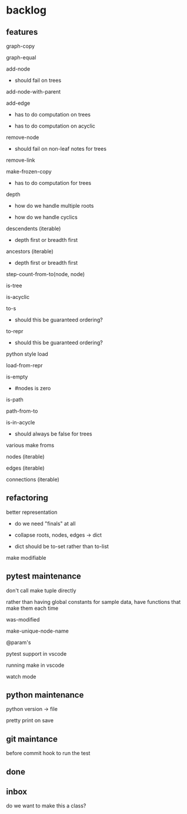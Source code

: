 # backlog

## features

graph-copy

graph-equal

add-node

- should fail on trees

add-node-with-parent

add-edge

- has to do computation on trees

- has to do computation on acyclic

remove-node

- should fail on non-leaf notes for trees

remove-link

make-frozen-copy

- has to do computation for trees

depth

- how do we handle multiple roots

- how do we handle cyclics

descendents (iterable)

- depth first or breadth first

ancestors (iterable)

- depth first or breadth first

step-count-from-to(node, node)

is-tree

is-acyclic

to-s

- should this be guaranteed ordering?

to-repr

- should this be guaranteed ordering?

python style load

load-from-repr

is-empty

- #nodes is zero

is-path

path-from-to

is-in-acycle

- should always be false for trees

various make froms

nodes (iterable)

edges (iterable)

connections (iterable)

## refactoring

better representation

- do we need "finals" at all

- collapse roots, nodes, edges -> dict

- dict should be to-set rather than to-list

make modifiable

## pytest maintenance

don't call make tuple directly

rather than having global constants for sample data, have functions that make them each time

was-modified

make-unique-node-name

@param's

pytest support in vscode

running make in vscode

watch mode

## python maintenance

python version -> file

pretty print on save

## git maintance

before commit hook to run the test

## done

## inbox

do we want to make this a class?
